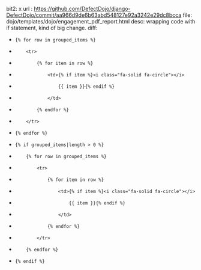 bit2: x 
url : https://github.com/DefectDojo/django-DefectDojo/commit/aa966d9de6b63abd548127e92a3242e29dc8bcca
file: dojo/templates/dojo/engagement_pdf_report.html
desc: wrapping code with if statement, kind of big change.
diff: 

-     {% for row in grouped_items %}
-         <tr>
-             {% for item in row %}
-                 <td>{% if item %}<i class="fa-solid fa-circle"></i>
-                     {{ item }}{% endif %}
-                 </td>
-             {% endfor %}
-         </tr>
-     {% endfor %}
+     {% if grouped_items|length > 0 %}
+         {% for row in grouped_items %}
+             <tr>
+                 {% for item in row %}
+                     <td>{% if item %}<i class="fa-solid fa-circle"></i>
+                         {{ item }}{% endif %}
+                     </td>
+                 {% endfor %}
+             </tr>
+         {% endfor %}
+     {% endif %}